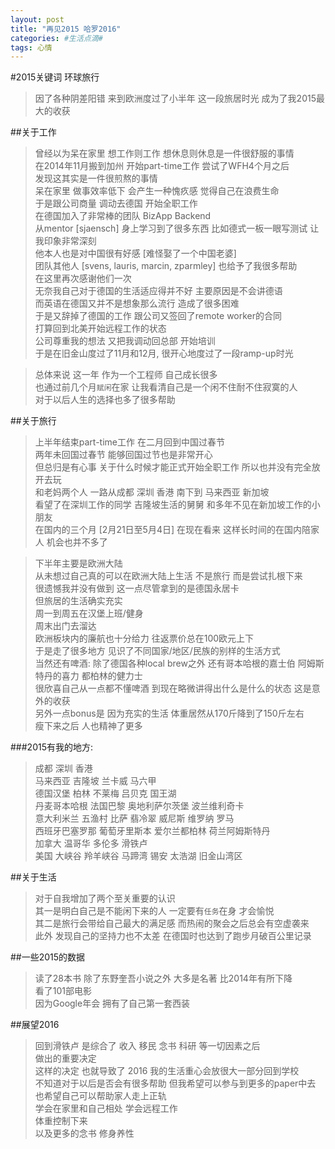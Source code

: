 ```yaml
---
layout: post
title: "再见2015 哈罗2016"
categories: #生活点滴#
tags: 心情
---
```


#2015关键词 环球旅行
>因了各种阴差阳错 来到欧洲度过了小半年
>这一段旅居时光 成为了我2015最大的收获

##关于工作
>曾经以为呆在家里 想工作则工作 想休息则休息是一件很舒服的事情   
>在2014年11月搬到加州 开始part-time工作 尝试了WFH4个月之后   
>发现这其实是一件很煎熬的事情   
>呆在家里 做事效率低下 会产生一种愧疚感 觉得自己在浪费生命   
>于是跟公司商量 调动去德国 开始全职工作   
>在德国加入了非常棒的团队 BizApp Backend   
>从mentor [sjaensch] 身上学习到了很多东西 比如德式一板一眼写测试 让我印象非常深刻    
>他本人也是对中国很有好感 [难怪娶了一个中国老婆]   
>团队其他人 [svens, lauris, marcin, zparmley] 也给予了我很多帮助   
>在这里再次感谢他们一次   
>无奈我自己对于德国的生活适应得并不好 主要原因是不会讲德语    
>而英语在德国又并不是想象那么流行 造成了很多困难   
>于是又辞掉了德国的工作 跟公司又签回了remote worker的合同   
>打算回到北美开始远程工作的状态   
>公司尊重我的想法 又把我调动回总部 开始培训   
>于是在旧金山度过了11月和12月, 很开心地度过了一段ramp-up时光   

>总体来说 这一年 作为一个工程师 自己成长很多   
>也通过前几个月`赋闲`在家 让我看清自己是一个闲不住耐不住寂寞的人   
>对于以后人生的选择也多了很多帮助   

##关于旅行
>上半年结束part-time工作 在二月回到中国过春节   
>两年未回国过春节 能够回国过节也是非常开心   
>但总归是有心事 关于什么时候才能正式开始全职工作 所以也并没有完全放开去玩   
>和老妈两个人 一路从成都 深圳 香港 南下到 马来西亚 新加坡    
>看望了在深圳工作的同学 吉隆坡生活的舅舅 和多年不见在新加坡工作的小朋友   
>在国内的三个月 [2月21日至5月4日] 在现在看来 这样长时间的在国内陪家人 机会也并不多了   

>下半年主要是欧洲大陆   
>从未想过自己真的可以在欧洲大陆上生活 不是旅行 而是尝试扎根下来   
>很遗憾我并没有做到 这一点尽管拿到的是德国永居卡   
>但旅居的生活确实充实   
>周一到周五在汉堡上班/健身   
>周末出门去溜达   
>欧洲板块内的廉航也十分给力 往返票价总在100欧元上下    
>于是走了很多地方 见识了不同国家/地区/民族的别样的生活方式   
>当然还有啤酒: 除了德国各种local brew之外 还有哥本哈根的嘉士伯 阿姆斯特丹的喜力 都柏林的健力士   
>很欣喜自己从一点都不懂啤酒 到现在略微讲得出什么是什么的状态 这是意外的收获   
>另外一点bonus是 因为充实的生活 体重居然从170斤降到了150斤左右   
>瘦下来之后 人也精神了更多   

###2015有我的地方:
>成都 深圳 香港    
>马来西亚 吉隆坡 兰卡威 马六甲    
>德国汉堡 柏林 不莱梅 吕贝克 国王湖    
>丹麦哥本哈根 法国巴黎 奥地利萨尔茨堡 波兰维利奇卡    
>意大利米兰 五渔村 比萨 翡冷翠 威尼斯 维罗纳 罗马    
>西班牙巴塞罗那 葡萄牙里斯本 爱尔兰都柏林 荷兰阿姆斯特丹    
>加拿大 温哥华 多伦多 滑铁卢    
>美国 大峡谷 羚羊峡谷 马蹄湾 锡安 太浩湖 旧金山湾区   

##关于生活
>对于自我增加了两个至关重要的认识    
>其一是明白自己是不能闲下来的人 一定要有`任务`在身 才会愉悦    
>其二是旅行会带给自己最大的满足感 而热闹的聚会之后总会有空虚袭来   
>此外 发现自己的坚持力也不太差 在德国时也达到了跑步月破百公里记录    

##一些2015的数据
>读了28本书 除了东野奎吾小说之外 大多是名著 比2014年有所下降   
>看了101部电影    
>因为Google年会 拥有了自己第一套西装   

##展望2016
>回到滑铁卢 是综合了 收入 移民 念书 科研 等一切因素之后    
>做出的重要决定   
>这样的决定 也就导致了 2016 我的生活重心会放很大一部分回到学校    
>不知道对于以后是否会有很多帮助 但我希望可以参与到更多的paper中去    
>也希望自己可以帮助家人走上正轨   
>学会在家里和自己相处 学会远程工作    
>体重控制下来    
>以及更多的念书 修身养性    